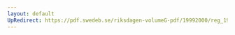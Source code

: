 ```yaml
---
layout: default
UpRedirect: https://pdf.swedeb.se/riksdagen-volumeG-pdf/19992000/reg_19992000/reg_19992000_0008.pdf
---
```

